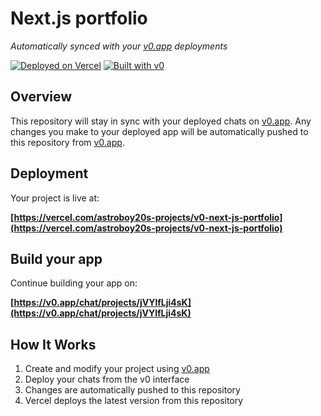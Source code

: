 # Next.js portfolio

*Automatically synced with your [v0.app](https://v0.app) deployments*

[![Deployed on Vercel](https://img.shields.io/badge/Deployed%20on-Vercel-black?style=for-the-badge&logo=vercel)](https://vercel.com/astroboy20s-projects/v0-next-js-portfolio)
[![Built with v0](https://img.shields.io/badge/Built%20with-v0.app-black?style=for-the-badge)](https://v0.app/chat/projects/jVYlfLji4sK)

## Overview

This repository will stay in sync with your deployed chats on [v0.app](https://v0.app).
Any changes you make to your deployed app will be automatically pushed to this repository from [v0.app](https://v0.app).

## Deployment

Your project is live at:

**[https://vercel.com/astroboy20s-projects/v0-next-js-portfolio](https://vercel.com/astroboy20s-projects/v0-next-js-portfolio)**

## Build your app

Continue building your app on:

**[https://v0.app/chat/projects/jVYlfLji4sK](https://v0.app/chat/projects/jVYlfLji4sK)**

## How It Works

1. Create and modify your project using [v0.app](https://v0.app)
2. Deploy your chats from the v0 interface
3. Changes are automatically pushed to this repository
4. Vercel deploys the latest version from this repository
